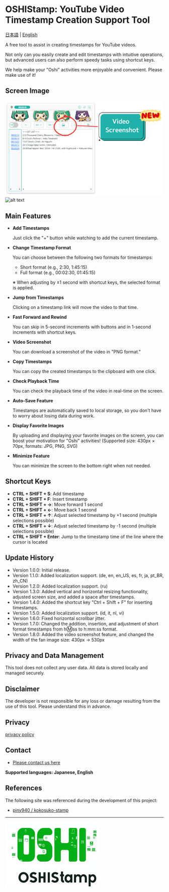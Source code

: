 # OSHIStamp: YouTube Video Timestamp Creation Support Tool

[日本語](README.md) | [English](README-EN.md)

A free tool to assist in creating timestamps for YouTube videos.

Not only can you easily create and edit timestamps with intuitive operations, but advanced users can also perform speedy tasks using shortcut keys.

We help make your "Oshi" activities more enjoyable and convenient. Please make use of it!

## Screen Image

![alt text](./images/image-screen-en.png)
![alt text](./images/image-edit.GIF)

## Main Features

- **Add Timestamps**

  Just click the "+" button while watching to add the current timestamp.

- **Change Timestamp Format**

  You can choose between the following two formats for timestamps:

  - Short format (e.g., 2:30, 1:45:15)
  - Full format (e.g., 00:02:30, 01:45:15)

  ※ When adjusting by ±1 second with shortcut keys, the selected format is applied.

- **Jump from Timestamps**

  Clicking on a timestamp link will move the video to that time.

- **Fast Forward and Rewind**

  You can skip in 5-second increments with buttons and in 1-second increments with shortcut keys.

- **Video Screenshot**

  You can download a screenshot of the video in "PNG format."

- **Copy Timestamps**

  You can copy the created timestamps to the clipboard with one click.

- **Check Playback Time**

  You can check the playback time of the video in real-time on the screen.

- **Auto-Save Feature**

  Timestamps are automatically saved to local storage, so you don't have to worry about losing data during work.

- **Display Favorite Images**

  By uploading and displaying your favorite images on the screen, you can boost your motivation for "Oshi" activities!
  (Supported size: 430px × 70px, formats: JPG, PNG, SVG)

- **Minimize Feature**

  You can minimize the screen to the bottom right when not needed.

## Shortcut Keys

- **CTRL + SHIFT + S**: Add timestamp
- **CTRL + SHIFT + F**: Insert timestamp
- **CTRL + SHIFT + →**: Move forward 1 second
- **CTRL + SHIFT + ←**: Move back 1 second
- **CTRL + SHIFT + ↑**: Adjust selected timestamp by +1 second (multiple selections possible)
- **CTRL + SHIFT + ↓**: Adjust selected timestamp by -1 second (multiple selections possible)
- **CTRL + SHIFT + Enter**: Jump to the timestamp time of the line where the cursor is located

## Update History

- Version 1.0.0: Initial release.
- Version 1.1.0: Added localization support. (de, en, en_US, es, fr, ja, pt_BR, zh_CN)
- Version 1.2.0: Added localization support. (ru)
- Version 1.3.0: Added vertical and horizontal resizing functionality, adjusted screen size, and added a space after timestamps.
- Version 1.4.0: Added the shortcut key "Ctrl + Shift + F" for inserting timestamps.
- Version 1.5.0: Added localization support. (id, it, nl, vi)
- Version 1.6.0: Fixed horizontal scrollbar jitter.
- Version 1.7.0: Changed the addition, insertion, and adjustment of short format timestamps from h:m:ss to h:mm:ss format.
- Version 1.8.0: Added the video screenshot feature, and changed the width of the fan image size: 430px → 530px

## Privacy and Data Management

This tool does not collect any user data. All data is stored locally and managed securely.

## Disclaimer

The developer is not responsible for any loss or damage resulting from the use of this tool. Please understand this in advance.

## Privacy

[privacy policy](https://takanori-azegami-jp.github.io/OSHIStamp-docs/README-EN)

## Contact

- [Please contact us here](https://github.com/takanori-azegami-jp/OSHIStamp-docs/issues)

**Supported languages: Japanese, English**

## References

The following site was referenced during the development of this project:

- [piny940 / kokosuko-stamp](https://github.com/piny940/kokosuko-stamp)

---

![alt text](./images/image-logo.png)
